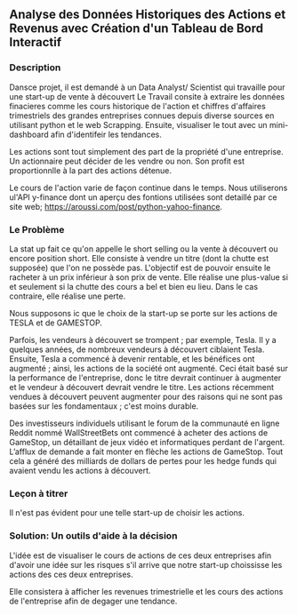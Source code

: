 ## Analyse des Données Historiques des Actions et Revenus avec Création d'un Tableau de Bord Interactif
### Description
Dansce projet, il est demandé à un Data Analyst/ Scientist qui travaille pour une start-up de vente à découvert Le Travail consite à extraire les données finacieres comme les cours historique de l'action et chiffres d'affaires trimestriels des grandes entreprises connues depuis diverse sources en utilisant python et le web Scrapping. Ensuite, visualiser le tout avec un mini-dashboard afin d'identifeir les tendances.

Les actions sont tout simplement des part de la propriété d'une entreprise. Un actionnaire peut décider de les vendre ou non. Son profit est proportionnlle à la part des actions détenue.

Le cours de l'action varie de façon continue dans le temps. Nous utiliserons ul'API y-finance dont un aperçu des fontions utilisées sont detaillé par ce site web; https://aroussi.com/post/python-yahoo-finance.

### Le Problème
La stat up fait ce qu'on appelle le short selling ou la vente à découvert ou encore position short. Elle consiste à vendre un titre (dont la chutte est supposée) que l'on ne possède pas. L'objectif est de pouvoir ensuite le racheter à un prix inférieur à son prix de vente. Elle réalise une plus-value si et seulement si la chutte des cours a bel et bien eu lieu. Dans le cas contraire, elle réalise une perte.

Nous supposons ic que le choix de la start-up se porte sur les actions de TESLA et de GAMESTOP.

Parfois, les vendeurs à découvert se trompent ; par exemple, Tesla. Il y a quelques années, de nombreux vendeurs à découvert ciblaient Tesla. Ensuite, Tesla a commencé à devenir rentable, et les bénéfices ont augmenté ; ainsi, les actions de la société ont augmenté. Ceci était basé sur la performance de l'entreprise, donc le titre devrait continuer à augmenter et le vendeur à découvert devrait vendre le titre. Les actions récemment vendues à découvert peuvent augmenter pour des raisons qui ne sont pas basées sur les fondamentaux ; c'est moins durable.

Des investisseurs individuels utilisant le forum de la communauté en ligne Reddit nommé WallStreetBets ont commencé à acheter des actions de GameStop, un détaillant de jeux vidéo et informatiques perdant de l'argent. L’afflux de demande a fait monter en flèche les actions de GameStop. Tout cela a généré des milliards de dollars de pertes pour les hedge funds qui avaient vendu les actions à découvert.

### Leçon à titrer
Il n'est pas évident pour une telle start-up de choisir les actions.

### Solution: Un outils d'aide à la décision
L'idée est de visualiser le cours de actions de ces deux entreprises afin d'avoir une idée sur les risques s'il arrive que notre start-up choississe les actions des ces deux entreprises.

Elle consistera à afficher les revenues trimestrielle et les cours des actions de l'entreprise afin de degager une tendance.
